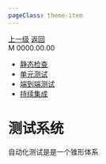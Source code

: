 ```yaml
---
pageClass: theme-item
---
```

<div class="extend-header">
    <div class="info">
        <div class="record">
            <a class="back" href="./">上一级</a>
            <a class="back" href="./">返回</a>
        </div>        
        <div class="mini">
            <span>M 0000.00.00</span>
        </div>
    </div>
    <div class="content"><div class="custom-block children"><ul><li><a href="/frontend/layerSecurity/systemTest/static">静态检查</a></li><li><a href="/frontend/layerSecurity/systemTest/unit">单元测试</a></li><li><a href="/frontend/layerSecurity/systemTest/e2e">端到端测试</a></li><li><a href="/frontend/layerSecurity/systemTest/ci">持续集成</a></li></ul></div></div>
</div>
<div class="content-header">
<h1>测试系统</h1>
<summary class="desc">自动化测试是是一个锥形体系</summary>
</div>

